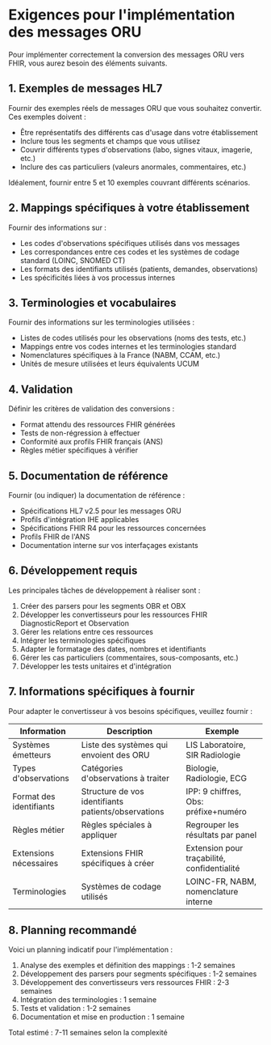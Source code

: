 # Exigences pour l'implémentation des messages ORU

Pour implémenter correctement la conversion des messages ORU vers FHIR, vous aurez besoin des éléments suivants.

## 1. Exemples de messages HL7

Fournir des exemples réels de messages ORU que vous souhaitez convertir. Ces exemples doivent :

- Être représentatifs des différents cas d'usage dans votre établissement
- Inclure tous les segments et champs que vous utilisez
- Couvrir différents types d'observations (labo, signes vitaux, imagerie, etc.)
- Inclure des cas particuliers (valeurs anormales, commentaires, etc.)

Idéalement, fournir entre 5 et 10 exemples couvrant différents scénarios.

## 2. Mappings spécifiques à votre établissement

Fournir des informations sur :

- Les codes d'observations spécifiques utilisés dans vos messages
- Les correspondances entre ces codes et les systèmes de codage standard (LOINC, SNOMED CT)
- Les formats des identifiants utilisés (patients, demandes, observations)
- Les spécificités liées à vos processus internes

## 3. Terminologies et vocabulaires

Fournir des informations sur les terminologies utilisées :

- Listes de codes utilisés pour les observations (noms des tests, etc.)
- Mappings entre vos codes internes et les terminologies standard
- Nomenclatures spécifiques à la France (NABM, CCAM, etc.)
- Unités de mesure utilisées et leurs équivalents UCUM

## 4. Validation

Définir les critères de validation des conversions :

- Format attendu des ressources FHIR générées
- Tests de non-régression à effectuer
- Conformité aux profils FHIR français (ANS)
- Règles métier spécifiques à vérifier

## 5. Documentation de référence

Fournir (ou indiquer) la documentation de référence :

- Spécifications HL7 v2.5 pour les messages ORU
- Profils d'intégration IHE applicables
- Spécifications FHIR R4 pour les ressources concernées
- Profils FHIR de l'ANS
- Documentation interne sur vos interfaçages existants

## 6. Développement requis

Les principales tâches de développement à réaliser sont :

1. Créer des parsers pour les segments OBR et OBX
2. Développer les convertisseurs pour les ressources FHIR DiagnosticReport et Observation
3. Gérer les relations entre ces ressources
4. Intégrer les terminologies spécifiques
5. Adapter le formatage des dates, nombres et identifiants
6. Gérer les cas particuliers (commentaires, sous-composants, etc.)
7. Développer les tests unitaires et d'intégration

## 7. Informations spécifiques à fournir

Pour adapter le convertisseur à vos besoins spécifiques, veuillez fournir :

| Information | Description | Exemple |
|-------------|-------------|---------|
| Systèmes émetteurs | Liste des systèmes qui envoient des ORU | LIS Laboratoire, SIR Radiologie |
| Types d'observations | Catégories d'observations à traiter | Biologie, Radiologie, ECG |
| Format des identifiants | Structure de vos identifiants patients/observations | IPP: 9 chiffres, Obs: préfixe+numéro |
| Règles métier | Règles spéciales à appliquer | Regrouper les résultats par panel |
| Extensions nécessaires | Extensions FHIR spécifiques à créer | Extension pour traçabilité, confidentialité |
| Terminologies | Systèmes de codage utilisés | LOINC-FR, NABM, nomenclature interne |

## 8. Planning recommandé

Voici un planning indicatif pour l'implémentation :

1. Analyse des exemples et définition des mappings : 1-2 semaines
2. Développement des parsers pour segments spécifiques : 1-2 semaines
3. Développement des convertisseurs vers ressources FHIR : 2-3 semaines
4. Intégration des terminologies : 1 semaine
5. Tests et validation : 1-2 semaines
6. Documentation et mise en production : 1 semaine

Total estimé : 7-11 semaines selon la complexité